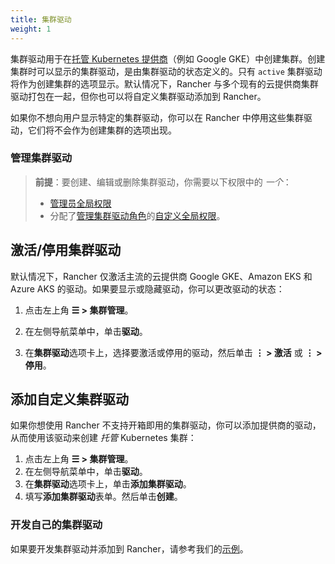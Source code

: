 ```yaml
---
title: 集群驱动
weight: 1
---
```


集群驱动用于在[托管 Kubernetes 提供商]({{<baseurl>}}/rancher/v2.6/en/cluster-provisioning/hosted-kubernetes-clusters/)（例如 Google GKE）中创建集群。创建集群时可以显示的集群驱动，是由集群驱动的状态定义的。只有 `active` 集群驱动将作为创建集群的选项显示。默认情况下，Rancher 与多个现有的云提供商集群驱动打包在一起，但你也可以将自定义集群驱动添加到 Rancher。

如果你不想向用户显示特定的集群驱动，你可以在 Rancher 中停用这些集群驱动，它们将不会作为创建集群的选项出现。

### 管理集群驱动

> **前提**：要创建、编辑或删除集群驱动，你需要以下权限中的 _一个_：
>
> - [管理员全局权限]({{<baseurl>}}/rancher/v2.6/en/admin-settings/rbac/global-permissions/)
> - 分配了[管理集群驱动角色]({{<baseurl>}}/rancher/v2.6/en/admin-settings/rbac/global-permissions/)的[自定义全局权限]({{<baseurl>}}/rancher/v2.6/en/admin-settings/rbac/global-permissions/#custom-global-permissions)。

## 激活/停用集群驱动

默认情况下，Rancher 仅激活主流的云提供商 Google GKE、Amazon EKS 和 Azure AKS 的驱动。如果要显示或隐藏驱动，你可以更改驱动的状态：

1. 点击左上角 **☰ > 集群管理**。

2. 在左侧导航菜单中，单击**驱动**。

3. 在**集群驱动**选项卡上，选择要激活或停用的驱动，然后单击 **⋮ > 激活** 或 **⋮ > 停用**。

## 添加自定义集群驱动

如果你想使用 Rancher 不支持开箱即用的集群驱动，你可以添加提供商的驱动，从而使用该驱动来创建 _托管_ Kubernetes 集群：

1. 点击左上角 **☰ > 集群管理**。
1. 在左侧导航菜单中，单击**驱动**。
1. 在**集群驱动**选项卡上，单击**添加集群驱动**。
1. 填写**添加集群驱动**表单。然后单击**创建**。

### 开发自己的集群驱动

如果要开发集群驱动并添加到 Rancher，请参考我们的[示例](https://github.com/rancher-plugins/kontainer-engine-driver-example)。
